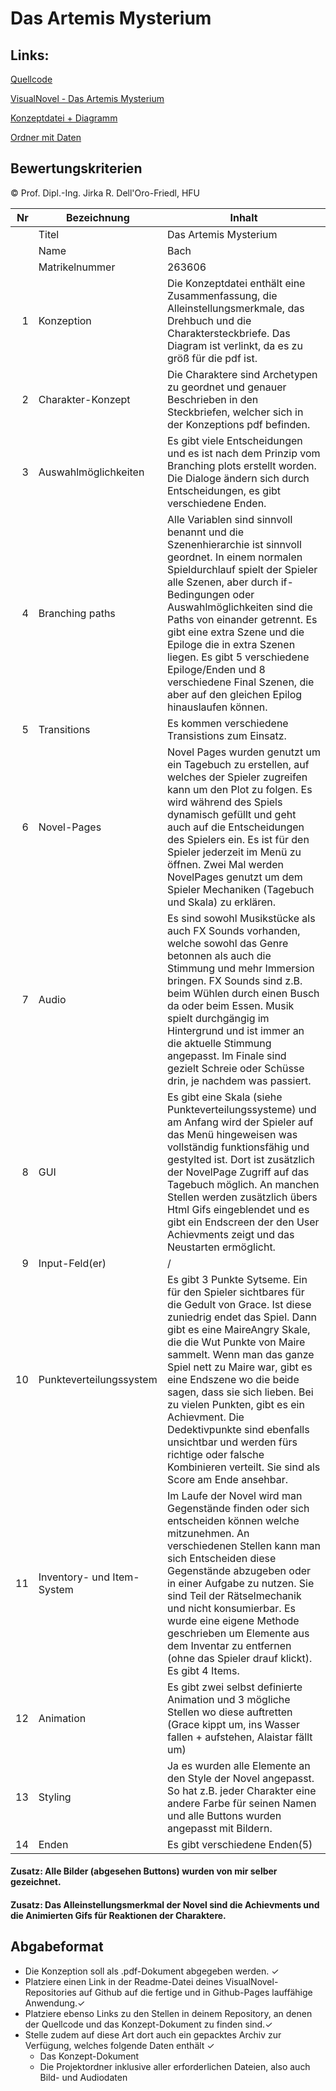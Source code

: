# Das Artemis Mysterium

## Links: 

[Quellcode](https://github.com/JaninacpB/VisualNovelSoSe22/tree/main/Artemis) <br>

[VisualNovel - Das Artemis Mysterium](https://janinacpb.github.io/VisualNovelSoSe22/Artemis/ArtemisMysterium.html) <br>

[Konzeptdatei + Diagramm](https://github.com/JaninacpB/VisualNovelSoSe22/tree/main/Konzeption) <br>

[Ordner mit Daten](https://drive.google.com/file/d/17D-bKqu5BV0YN7VgtxBQszLINucugQCd/view?usp=sharing)

## Bewertungskriterien
© Prof. Dipl.-Ing. Jirka R. Dell'Oro-Friedl, HFU  

| Nr | Bezeichnung           | Inhalt |
|---:|-----------------------|------|
|    | Titel                 | Das Artemis Mysterium   |
|    | Name                  | Bach  |
|    | Matrikelnummer        |  263606  |
|  1 | Konzeption     | Die Konzeptdatei enthält eine Zusammenfassung, die Alleinstellungsmerkmale, das Drehbuch und die Charaktersteckbriefe. Das Diagram ist verlinkt, da es zu größ für die pdf ist.          |
|  2 | Charakter-Konzept     | Die Charaktere sind Archetypen zu geordnet und genauer Beschrieben in den Steckbriefen, welcher sich in der Konzeptions pdf befinden.                          |
|  3 | Auswahlmöglichkeiten | Es gibt viele Entscheidungen und es ist nach dem Prinzip vom Branching plots erstellt worden. Die Dialoge ändern sich durch Entscheidungen, es gibt verschiedene Enden.      |
|  4 | Branching paths      | Alle Variablen sind sinnvoll benannt und die Szenenhierarchie ist sinnvoll geordnet. In einem normalen Spieldurchlauf spielt der Spieler alle Szenen, aber durch if-Bedingungen oder Auswahlmöglichkeiten sind die Paths von einander getrennt. Es gibt eine extra Szene und die Epiloge die in extra Szenen liegen. Es gibt 5 verschiedene Epiloge/Enden und 8 verschiedene Final Szenen, die aber auf den gleichen Epilog hinauslaufen können.          |
|  5 | Transitions            | Es kommen verschiedene Transistions zum Einsatz.                              |
|  6 | Novel-Pages            | Novel Pages wurden genutzt um ein Tagebuch zu erstellen, auf welches der Spieler zugreifen kann um den Plot zu folgen. Es wird während des Spiels dynamisch gefüllt und geht auch auf  die Entscheidungen des Spielers ein. Es ist für den Spieler jederzeit im Menü zu öffnen. Zwei Mal werden NovelPages genutzt um dem Spieler Mechaniken (Tagebuch und Skala) zu erklären.||
|  7 |         Audio         | Es sind sowohl Musikstücke als auch FX Sounds vorhanden, welche sowohl das Genre betonnen als auch die Stimmung und mehr Immersion bringen. FX Sounds sind z.B. beim Wühlen durch einen Busch da oder beim Essen. Musik spielt durchgängig im Hintergrund und ist immer an die aktuelle Stimmung angepasst. Im Finale sind gezielt Schreie oder Schüsse drin, je nachdem was passiert.          |
|  8 |         GUI            | Es gibt eine Skala (siehe Punkteverteilungssysteme) und am Anfang wird der Spieler auf das Menü hingeweisen was vollständig funktionsfähig und gestylted ist. Dort ist zusätzlich der NovelPage Zugriff auf das Tagebuch möglich. An manchen Stellen werden zusätzlich übers Html Gifs eingeblendet und es gibt ein Endscreen der den User Achievments zeigt und das Neustarten ermöglicht.     |
|  9 | Input-Feld(er)          | /               |
|  10 | Punkteverteilungssystem     | Es gibt 3 Punkte Sytseme. Ein für den Spieler sichtbares für die Gedult von Grace. Ist diese zuniedrig endet das Spiel. Dann gibt es eine MaireAngry Skale, die die Wut Punkte von Maire sammelt. Wenn man das ganze Spiel nett zu Maire war, gibt es eine Endszene wo die beide sagen, dass sie sich lieben. Bei zu vielen Punkten, gibt es ein Achievment.  Die Dedektivpunkte sind ebenfalls unsichtbar und werden fürs richtige oder falsche Kombinieren verteilt. Sie sind als Score am Ende ansehbar.                     |
|  11 | Inventory- und Item-System     | Im Laufe der Novel wird man Gegenstände finden oder sich entscheiden können welche mitzunehmen. An verschiedenen Stellen kann man sich Entscheiden diese Gegenstände abzugeben oder in einer Aufgabe zu nutzen. Sie sind Teil der Rätselmechanik und nicht konsumierbar. Es wurde eine eigene Methode geschrieben um Elemente aus dem Inventar zu entfernen (ohne das Spieler drauf klickt). Es gibt 4 Items.  |
| 12 | Animation     | Es gibt zwei selbst definierte Animation und 3 mögliche Stellen wo diese auftretten (Grace kippt um, ins Wasser fallen + aufstehen, Alaistar fällt um)                                       |
| 13 | Styling          | Ja es wurden alle Elemente an den Style der Novel angepasst. So hat z.B. jeder Charakter eine andere Farbe für seinen Namen und alle Buttons wurden angepasst mit Bildern.       |
| 14 | Enden          | Es gibt verschiedene Enden(5)                                         |

#### Zusatz: Alle Bilder (abgesehen Buttons) wurden von mir selber gezeichnet. 
#### Zusatz: Das Alleinstellungsmerkmal der Novel sind die Achievments und die Animierten Gifs für Reaktionen der Charaktere. 

##  Abgabeformat

* Die Konzeption soll als .pdf-Dokument abgegeben werden. ✓
* Platziere einen Link in der Readme-Datei deines VisualNovel-Repositories auf Github auf die fertige und in Github-Pages lauffähige Anwendung.✓
* Platziere ebenso Links zu den Stellen in deinem Repository, an denen der Quellcode und das Konzept-Dokument zu finden sind.✓
* Stelle zudem auf diese Art dort auch ein gepacktes Archiv zur Verfügung, welches folgende Daten enthält ✓
  * Das Konzept-Dokument 
  * Die Projektordner inklusive aller erforderlichen Dateien, also auch Bild- und Audiodaten                               